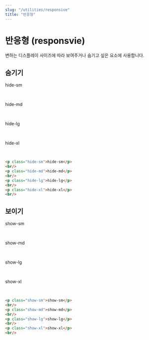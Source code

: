 ```yaml
---
slug: "/utilities/responsive"
title: "반응형"
---
```


# 반응형 (responsvie)
변하는 디스플레이 사이즈에 따라 보여주거나 숨기고 싶은 요소에 사용합니다.

## 숨기기
<div class="card">
<div class="card-body">
<p class="hide-sm">hide-sm</p>
<br/>
<p class="hide-md">hide-md</p>
<br/>
<p class="hide-lg">hide-lg</p>
<br/>
<p class="hide-xl">hide-xl</p>
<br/>
</div>

```html
<p class="hide-sm">hide-sm</p>
<br/>
<p class="hide-md">hide-md</p>
<br/>
<p class="hide-lg">hide-lg</p>
<br/>
<p class="hide-xl">hide-xl</p>
<br/>
```
</div>

## 보이기
<div class="card">
<div class="card-body">
<p class="show-sm">show-sm</p>
<br/>
<p class="show-md">show-md</p>
<br/>
<p class="show-lg">show-lg</p>
<br/>
<p class="show-xl">show-xl</p>
<br/>
</div>

```html
<p class="show-sm">show-sm</p>
<br/>
<p class="show-md">show-md</p>
<br/>
<p class="show-lg">show-lg</p>
<br/>
<p class="show-xl">show-xl</p>
<br/>
```
</div>

